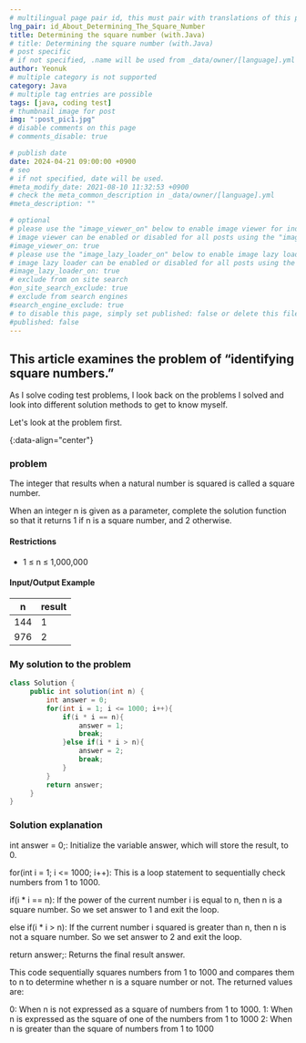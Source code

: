 ```yaml
---
# multilingual page pair id, this must pair with translations of this page. (This name must be unique)
lng_pair: id_About_Determining_The_Square_Number
title: Determining the square number (with.Java)
# title: Determining the square number (with.Java)
# post specific
# if not specified, .name will be used from _data/owner/[language].yml
author: Yeonuk
# multiple category is not supported
category: Java
# multiple tag entries are possible
tags: [java, coding test]
# thumbnail image for post
img: ":post_pic1.jpg"
# disable comments on this page
# comments_disable: true

# publish date
date: 2024-04-21 09:00:00 +0900
# seo
# if not specified, date will be used.
#meta_modify_date: 2021-08-10 11:32:53 +0900
# check the meta_common_description in _data/owner/[language].yml
#meta_description: ""

# optional
# please use the "image_viewer_on" below to enable image viewer for individual pages or posts (_posts/ or [language]/_posts folders).
# image viewer can be enabled or disabled for all posts using the "image_viewer_posts: true" setting in _data/conf/main.yml.
#image_viewer_on: true
# please use the "image_lazy_loader_on" below to enable image lazy loader for individual pages or posts (_posts/ or [language]/_posts folders).
# image lazy loader can be enabled or disabled for all posts using the "image_lazy_loader_posts: true" setting in _data/conf/main.yml.
#image_lazy_loader_on: true
# exclude from on site search
#on_site_search_exclude: true
# exclude from search engines
#search_engine_exclude: true
# to disable this page, simply set published: false or delete this file
#published: false
---
```


<!-- outline-start -->

## This article examines the problem of “identifying square numbers.”

As I solve coding test problems, I look back on the problems I solved and look into different solution methods to get to know myself.

Let's look at the problem first.

{:data-align="center"}

<!-- outline-end -->

### problem

The integer that results when a natural number is squared is called a square number.

When an integer n is given as a parameter, complete the solution function so that it returns 1 if n is a square number, and 2 otherwise.

#### Restrictions

- 1 ≤ n ≤ 1,000,000

#### Input/Output Example

| n   | result |
| --- | ------ |
| 144 | 1      |
| 976 | 2      |

<!-- | str1 | str2 | result |
| ------------------------ | ------ | ------ |
| "ab6CDE443fgh22iJKlmn1o" | "6CD" | 1 |
| "ppprrogrammers" | "pppp" | 2 |
| "AbcAbcA" | "AAA" | 2 | -->

### My solution to the problem

```java
class Solution {
     public int solution(int n) {
         int answer = 0;
         for(int i = 1; i <= 1000; i++){
             if(i * i == n){
                 answer = 1;
                 break;
             }else if(i * i > n){
                 answer = 2;
                 break;
             }
         }
         return answer;
     }
}
```

### Solution explanation

int answer = 0;: Initialize the variable answer, which will store the result, to 0.

for(int i = 1; i <= 1000; i++): This is a loop statement to sequentially check numbers from 1 to 1000.

if(i \* i == n): If the power of the current number i is equal to n, then n is a square number. So we set answer to 1 and exit the loop.

else if(i \* i > n): If the current number i squared is greater than n, then n is not a square number. So we set answer to 2 and exit the loop.

return answer;: Returns the final result answer.

This code sequentially squares numbers from 1 to 1000 and compares them to n to determine whether n is a square number or not. The returned values are:

0: When n is not expressed as a square of numbers from 1 to 1000.
1: When n is expressed as the square of one of the numbers from 1 to 1000
2: When n is greater than the square of numbers from 1 to 1000
